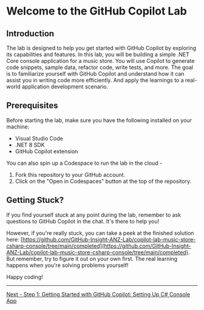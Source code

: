# Welcome to the GitHub Copilot Lab

## Introduction

The lab is designed to help you get started with GitHub Copilot by exploring its capabilities and features. In this lab, you will be building a simple .NET Core console application for a music store. You will use Copilot to generate code snippets, sample data, refactor code, write tests, and more. The goal is to familiarize yourself with GitHub Copilot and understand how it can assist you in writing code more efficiently. And apply the learnings to a real-world application development scenario.

## Prerequisites

Before starting the lab, make sure you have the following installed on your machine:

- Visual Studio Code
- .NET 8 SDK
- GitHub Copilot extension

You can also spin up a Codespace to run the lab in the cloud -

1. Fork this repository to your GitHub account.
2. Click on the "Open in Codespaces" button at the top of the repository.

## Getting Stuck?

If you find yourself stuck at any point during the lab, remember to ask questions to GitHub Copilot in the chat. It's there to help you!

However, if you're really stuck, you can take a peek at the finished solution here: [https://github.com/GitHub-Insight-ANZ-Lab/copilot-lab-music-store-csharp-console/tree/main/completed](https://github.com/GitHub-Insight-ANZ-Lab/copilot-lab-music-store-csharp-console/tree/main/completed). But remember, try to figure it out on your own first. The real learning happens when you're solving problems yourself!

Happy coding!

---

[Next - Step 1: Getting Started with GitHub Copilot: Setting Up C# Console App](./01-Step01.md)
